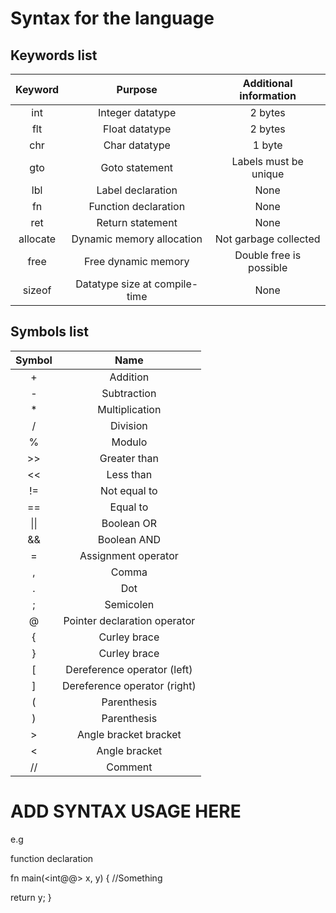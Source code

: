 # Syntax for the language



## Keywords list


|**Keyword**|**Purpose**|**Additional information**|
|:-:|:-:|:-:
|int|Integer datatype|2 bytes|
|flt|Float datatype|2 bytes|
|chr|Char datatype|1 byte|
|gto|Goto statement|Labels must be unique|
|lbl|Label declaration|None|
|fn|Function declaration|None|
|ret|Return statement|None|
|allocate|Dynamic memory allocation|Not garbage collected|
|free|Free dynamic memory|Double free is possible|
|sizeof|Datatype size at compile-time|None|



## Symbols list

|**Symbol**|**Name**|
|:-:|:-:|
|+|Addition|
|-|Subtraction|
|*|Multiplication|
|/|Division|
|%|Modulo|
|>>|Greater than|
|<<|Less than|
|!=|Not equal to|
|==|Equal to|
|\|\||Boolean OR|
|&&|Boolean AND|
|=|Assignment operator|
|,|Comma|
|.|Dot|
|;|Semicolen|
|@|Pointer declaration operator|
|{|Curley brace|
|}|Curley brace|
|[|Dereference operator (left)|
|]|Dereference operator (right)|
|(|Parenthesis|
|)|Parenthesis|
|>|Angle bracket bracket|
|<|Angle bracket|
|//|Comment|




# ADD SYNTAX USAGE HERE

e.g

function declaration

fn main(<int@@> x, <flt>y) {
  //Something

  
  return y;
}













